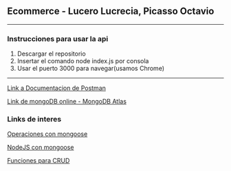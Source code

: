 ## Ecommerce - Lucero Lucrecia, Picasso Octavio
______________________
### Instrucciones para usar la api

1. Descargar el repositorio
2. Insertar el comando node index.js por consola
3. Usar el puerto 3000 para navegar(usamos Chrome)
______________________
[Link a Documentacion de Postman](https://documenter.getpostman.com/view/9608978/TVmFkLic)

[Link de mongoDB online - MongoDB Atlas](https://cloud.mongodb.com/v2/5fbe4cf3498f1578ade5e01c#metrics/replicaSet/5fbe4e4db8b867143cf35552/explorer/ecommerce)

### Links de interes

[Operaciones con mongoose](https://www.digitalocean.com/community/tutorials/nodejs-crud-operations-mongoose-mongodb-atlas)

[NodeJS con mongoose](https://fernando-gaitan.com.ar/introduccion-a-node-js-parte-13-crud-con-mongoose/)

[Funciones para CRUD](https://medium.com/@yugagrawal95/mongoose-mongodb-functions-for-crud-application-1f54d74f1b34)
